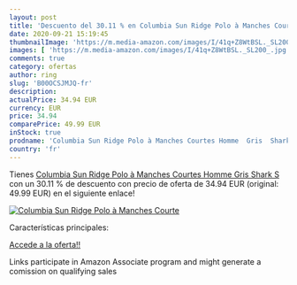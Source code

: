 ```yaml
---
layout: post
title: 'Descuento del 30.11 % en Columbia Sun Ridge Polo à Manches Courte'
date: 2020-09-21 15:19:45
thumbnailImage: 'https://m.media-amazon.com/images/I/41q+Z8WtBSL._SL200_.jpg'
images: [ 'https://m.media-amazon.com/images/I/41q+Z8WtBSL._SL200_.jpg' ]
comments: true
category: ofertas
author: ring
slug: 'B00OCSJMJQ-fr'
description:
actualPrice: 34.94 EUR
currency: EUR
price: 34.94
comparePrice: 49.99 EUR
inStock: true
prodname: 'Columbia Sun Ridge Polo à Manches Courtes Homme  Gris  Shark   S'
country: 'fr'
---
```


Tienes [Columbia Sun Ridge Polo à Manches Courtes Homme  Gris  Shark   S](https://www.amazon.fr/dp/B00OCSJMJQ/?tag=tolees0d-21) con un 30.11 % de descuento con precio de oferta de 34.94 EUR (original: 49.99 EUR) en el siguiente enlace!

[![Columbia Sun Ridge Polo à Manches Courte](https://m.media-amazon.com/images/I/41q+Z8WtBSL._SL200_.jpg)](https://www.amazon.fr/dp/B00OCSJMJQ/?tag=tolees0d-21)

Características principales:


[Accede a la oferta!!](https://www.amazon.fr/dp/B00OCSJMJQ/?tag=tolees0d-21)

Links participate in Amazon Associate program and might generate a comission on qualifying sales


